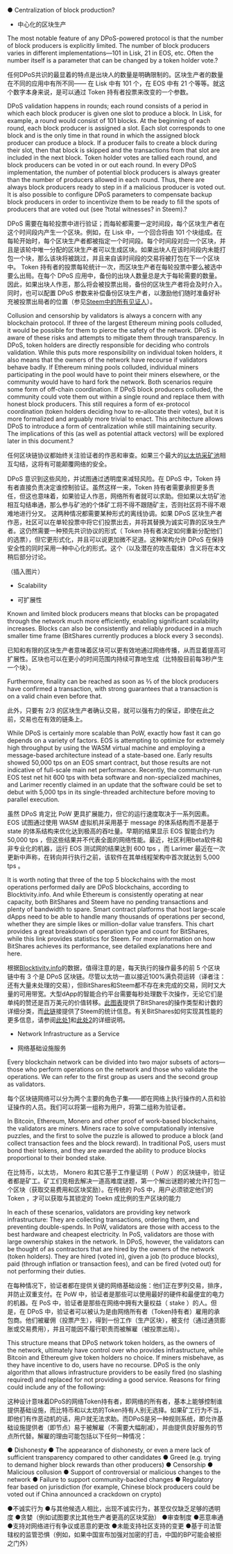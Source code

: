 ● Centralization of block production?
- 中心化的区块生产


The most notable feature of any DPoS-powered protocol is that the number of block producers is explicitly limited. The number of block producers varies in different implementations—101 in Lisk, 21 in EOS, etc. Often the number itself is a parameter that can be changed by a token holder vote.?

任何DPoS共识的最显着的特点是出块人的数量是明确限制的。区块生产者的数量在不同的应用中有所不同—— 在 Lisk 中有 101 个，在 EOS 中有 21 个等等。就这个数字本身来说，是可以通过 Token 持有者投票来改变的一个参数。


DPoS validation happens in rounds; each round consists of a period in which each block producer is given one slot to produce a block. In Lisk, for example, a round would consist of 101 blocks. At the beginning of each round, each block producer is assigned a slot. Each slot corresponds to one block and is the only time in that round in which the assigned block producer can produce a block.
 If a producer fails to create a block during their slot, then that block is skipped and the transactions from that slot are included in the next block. Token holder votes are tallied each round, and block producers can be voted in or out each round. In every DPoS implementation, the number of potential block producers is always greater than the number of producers allowed in each round. Thus, there are always block producers ready to step in if a malicious producer is voted out. It is also possible to configure DPoS parameters to compensate backup block producers in order to incentivize them to be ready to fill the spots of producers that are voted out (see ?total witnesses? in Steem).?

 DPoS 需要在每轮投票中进行验证；而每轮都需要一定时间段，每个区块生产者在这个时间段内产生一个区块。例如，在 Lisk 中，一个回合将由 101 个块组成。在每轮开始时，每个区块生产者都被指定一个时间段。每个时间段对应一个区块，并且是该轮中唯一分配的区块生产者可以生成区块。如果出块人在该时间段内未能打包一个块，那么该块将被跳过，并且来自该时间段的交易将被打包在下一个区块中。 Token 持有者的投票每轮统计一次，而区块生产者在每轮投票中要么被选中要么出局。在每个 DPoS 应用中，备份的出块人数量总是大于每轮需要的数量。因此，如果出块人作恶，那么将会被投票出局，备份的区块生产者将会及时介入。同时，也可以配置 DPoS 参数来补偿备份区块生产者，以激励他们随时准备好补充被投票出局者的位置（参见[Steem中的所有见证人](https://steemd.com/witnesses)）。


Collusion and censorship by validators is always a concern with any blockchain protocol. If three of the largest Ethereum mining pools colluded, it would be possible for them to pierce the safety of the
network. 
DPoS is aware of these risks and attempts to mitigate them through transparency. In DPoS, token holders are directly responsible for deciding who controls validation. While this puts more responsibility on individual token holders, it also means that the owners of the network have recourse if validators behave badly.  If Ethereum mining pools colluded, individual miners participating in the pool would have to point their miners elsewhere, or the community would have to hard fork the network.  Both scenarios require some form of off-chain coordination. If DPoS block producers colluded, the community could vote them out within a single round and replace them with honest block producers. This still requires a form of ex-protocol coordination (token holders deciding how to re-allocate their votes), but it is more formalized and arguably more trivial to enact. This architecture allows DPoS to introduce a form of centralization while still maintaining security. The implications of this (as well as potential attack vectors) will be explored later in this document.?

任何区块链协议都始终关注验证者的作恶和审查。如果三个最大的[以太坊采矿池](https://etherscan.io/stat/miner?range=7&blocktype=blocks)相互勾结，这将有可能颠覆网络的安全。

DPoS 意识到这些风险，并试图通过透明度来减轻风险。在 DPoS 中，Token 持有者直接负责决定谁控制验证。虽然这样一来，Token 持有者需要承担更多责任，但这也意味着，如果验证人作恶，网络所有者就可以求助。但如果以太坊矿池相互勾结串通，那么参与矿池的个体矿工将不得不跟随矿主，否则社区将不得不艰难地进行分叉。
这两种情况都需要某种形式的离线协调。如果 DPoS 区块生产者作恶，社区可以在单轮投票中将它们投票出去，并将其替换为诚实可靠的区块生产者。这仍然需要一种预先共识协议的形式（ Token 持有者决定如何重新分配他们的选票），但它更形式化，并且可以说更加微不足道。这种架构允许 DPoS 在保持安全性的同时采用一种中心化的形式。这个（以及潜在的攻击载体）含义将在本文稍后部分讨论。

（插入图片）

- Scalability 

- 可扩展性

Known and limited block producers means that blocks can be propagated through the network much
more efficiently, enabling significant scalability increases. Blocks can also be consistently and reliably
produced in a much smaller time frame (BitShares currently produces a block every 3 seconds).

已知和有限的区块生产者意味着区块可以更有效地通过网络传播，从而显着提高可扩展性。区块也可以在更小的时间范围内持续可靠地生成（比特股目前每3秒产生一个块）。

Furthermore, finality can be reached as soon as ⅔ of the block producers have confirmed a
transaction, with strong guarantees that a transaction is on a valid chain even before that. 

此外，只要有 2/3 的区块生产者确认交易，就可以强有力的保证，即使在此之前，交易也在有效的链条上。

While DPoS is certainly more scalable than PoW, exactly how fast it can go depends on a variety of
factors. EOS is attempting to optimize for extremely high throughput by using the WASM virtual
machine and employing a message-based architecture instead of a state-based one. Early results
showed 50,000 tps on an EOS smart contract, but those results are not indicative of full-scale main net performance. Recently, the community-run EOS test net hit 600 tps with beta software and
non-specialized machines, and Larimer recently claimed in an update that the software could be set to
debut with 5,000 tps in its single-threaded architecture before moving to parallel execution. 

虽然 DPoS 肯定比 PoW 更具扩展能力，但它的运行速度取决于一系列因素。 EOS 试图通过使用 WASM 虚拟机并采用基于 message 的体系结构而不是基于 state 的体系结构来优化达到极高的吞吐量。早期的结果显示 EOS 智能合约为 50,000 tps ，但这些结果并不代表全面的网络性能。最近，社区利用beta软件和非专业化的机器，运行 EOS 测试网的结果达到 600 tps ，而 Larimer 最近在一次更新中声称，在转向并行执行之前，该软件在其单线程架构中首次就达到 5,000 tps 。


It is worth noting that three of the top 5 blockchains with the most operations performed daily are
DPoS blockchains, according to Blocktivity.info. And while Ethereum is consistently operating at near
capacity, both BitShares and Steem have no pending transactions and plenty of bandwidth to spare.
Smart contract platforms that host large-scale dApps need to be able to handle many thousands of
operations per second, whether they are simple likes or million-dollar value transfers. This chart
provides a great breakdown of operation type and count for BitShares, while this link provides
statistics for Steem. For more information on how BitShares achieves its performance, see detailed
explanations here and here. 


根据[Blocktivity.info](https://www.blocktivity.info/)的数据，值得注意的是，每天执行的操作最多的前 5 个区块链中有 3 个是 DPoS 区块链。尽管以太坊一直以接近100%满负荷运转（译者注：还有大量未处理的交易），但BitShares和Steem都不存在未完成的交易，同时又大量的可用带宽。大型dApp的智能合约平台需要每秒处理数千次操作，无论它们是单纯的赞还是百万美元的价值转移。[此图表](http://www.cryptofresh.com/charts)提供了BitShares的操作类型和计数的详细分类，而[此链](https://steemdb.com/)接提供了Steem的统计信息。有关BitShares如何实现其性能的更多信息，请参阅[此处1](https://bitshares.org/technology/industrial-performance-and-scalability/)和[此处2](https://bitshares.org/blog/2015/06/08/measuring-performance/)的详细说明。

- Network Infrastructure as a Service 

- 网络基础设施服务


Every blockchain network can be divided into two major subsets of actors—those who perform
operations on the network and those who validate the operations. We can refer to the first group as
users and the second group as validators. 

每个区块链网络可以分为两个主要的角色子集——即在网络上执行操作的人员和验证操作的人员。我们可以将第一组称为用户，将第二组称为验证者。

In Bitcoin, Ethereum, Monero and other proof of work-based blockchains, the validators are miners.
Miners race to solve computationally intensive puzzles, and the first to solve the puzzle is allowed to
produce a block (and collect transaction fees and the block reward). In traditional PoS, users must
bond their tokens, and they are awarded the ability to produce blocks proportional to their bonded
stake. 

在比特币，以太坊， Monero 和其它基于工作量证明（ PoW ）的区块链中，验证者都是矿工。矿工们竞相去解决一道高难度谜题，第一个解出谜题的被允许打包一个区块（获取交易费用和区块奖励）。在传统的 PoS 中，用户必须锁定他们的 Token ，才可以获取与其锁定的 Toekn 成比例的生产区块的能力


In each of these scenarios, validators are providing key network infrastructure: They are collecting
transactions, ordering them, and preventing double-spends. In PoW, validators are those with access
to the best hardware and cheapest electricity. In PoS, validators are those with large ownership stakes
in the network. In DPoS, however, the validators can be thought of as contractors that are hired by the
owners of the network (token holders). They are hired (voted in), given a job (to produce blocks), paid
(through inflation or transaction fees), and can be fired (voted out) for not performing their duties. 

在每种情况下，验证者都在提供关键的网络基础设施：他们正在罗列交易，排序，并防止双重支付。在 PoW 中，验证者是那些可以使用最好的硬件和最便宜的电力的机器。在 PoS 中，验证者是那些在网络中拥有大量权益（ stake ）的人。但是，在 DPoS 中，验证者可以被认为是由网络所有者（Token持有者）雇用的承包商。他们被雇佣（投票产生），得到一份工作（生产区块），被支付（通过通货膨胀或交易费用），并且可能因不履行职责而被解雇（被投票出局）。


This structure means that DPoS network token holders, as the owners of the network, ultimately have
control over who provides infrastructure, while Bitcoin and Ethereum give token holders no choice. If
miners misbehave, as they have incentive to do, users have no recourse. DPoS is the only algorithm
that allows infrastructure providers to be easily fired  (no slashing required) and replaced for not
providing a good service. Reasons for firing could include any of the following: 


这种设计意味着DPoS的网络Token持有者，即网络的所有者，基本上能够控制谁提供基础设施，而比特币和以太坊的Token持有人别无选择。如果矿工行为不当，即他们有作恶动机的话，用户就无法求助。而DPoS是另一种规则系统，即允许基础设施提供者（即节点）易于被解雇（不需要大幅削减），并由提供良好服务的节点所代替。解雇的理由可能包括以下任何一种情况：


● Dishonesty 
● The appearance of dishonesty, or even a mere lack of sufficient transparency compared
to other candidates
● Greed (e.g. trying to demand higher block rewards than other producers) 
● Censorship
● Malicious collusion 
● Support of controversial or malicious changes to the network 
● Failure to support community-backed changes 
● Regulatory fear based on jurisdiction (for example, Chinese block producers could be
voted out if China announced a crackdown on crypto)

●不诚实行为
●与其他候选人相比，出现不诚实行为，甚至仅仅缺乏足够的透明度
●贪婪（例如试图要求比其他生产者更高的区块奖励）
●审查制度
●恶意串通
●支持对网络进行有争议或恶意的更改
●未能支持社区支持的变更
●基于司法管辖权的监管恐惧（例如，如果中国宣布加强对加密的打击，中国的BP可能会被拒之门外）
